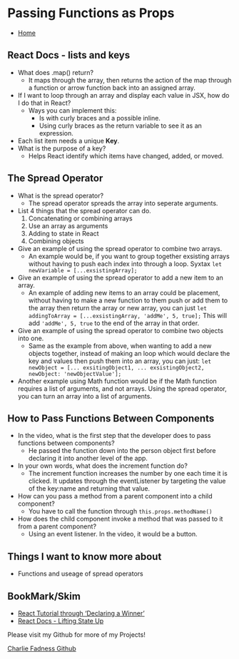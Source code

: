 # Passing Functions as Props

- [Home](https://fadnesscharlie.github.io/reading-notes/301/)

## React Docs - lists and keys

- What does .map() return?
  - It maps through the array, then returns the action of the map through a function or arrow function back into an assigned array.
- If I want to loop through an array and display each value in JSX, how do I do that in React?
  - Ways you can implement this:
    - Is with curly braces and a possible inline.
    - Using curly braces as the return variable to see it as an expression.
- Each list item needs a unique **Key**.
- What is the purpose of a key?
  - Helps React identify which items have changed, added, or moved.

## The Spread Operator

- What is the spread operator?
  - The spread operator spreads the array into seperate arguments.
- List 4 things that the spread operator can do.
  1. Concatenating or combining arrays
  2. Use an array as arguments
  3. Adding to state in React
  4. Combining objects
- Give an example of using the spread operator to combine two arrays.
  - An example would be, if you want to group together exsisting arrays without having to push each index into through a loop. Syxtax `let newVariable = [...exsistingArray];`
- Give an example of using the spread operator to add a new item to an array.
  - An example of adding new items to an array could be placement, without having to make a new function to them push or add them to the array then return the array or new array, you can just `let addingToArray = [...exsistingArray, 'addMe', 5, true];` This will add `'addMe', 5, true` to the end of the array in that order.
- Give an example of using the spread operator to combine two objects into one.
  - Same as the example from above, when wanting to add a new objects together, instead of making an loop which would declare the key and values then push them into an array, you can just: `let newObject = [... exsitingObject1, ... exsistingObject2, newObject: 'newObjectValue'];`
- Another example using Math function would be if the Math function requires a list of arguments, and not arrays. Using the spread operator, you can turn an array into a list of arguments.

## How to Pass Functions Between Components

- In the video, what is the first step that the developer does to pass functions between components?
  - He passed the function down into the person object first before declaring it into another level of the app.
- In your own words, what does the increment function do?
  - The increment function increases the number by one each time it is clicked. It updates through the eventListener by targeting the value of the key:name and returning that value.
- How can you pass a method from a parent component into a child component?
  - You have to call the function through `this.props.methodName()`
- How does the child component invoke a method that was passed to it from a parent component?
  - Using an event listener. In the video, it would be a button.

## Things I want to know more about

- Functions and useage of spread operators

## BookMark/Skim

- [React Tutorial through ‘Declaring a Winner’](https://reactjs.org/tutorial/tutorial.html)
- [React Docs - Lifting State Up](https://reactjs.org/docs/lifting-state-up.html)

Please visit my Github for more of my Projects!

[Charlie Fadness Github](https://github.com/fadnesscharlie)
